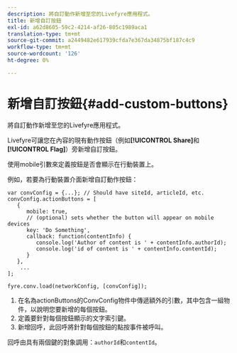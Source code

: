 ```yaml
---
description: 將自訂動作新增至您的Livefyre應用程式。
title: 新增自訂按鈕
exl-id: a62d8605-59c2-4214-af26-805c1989aca1
translation-type: tm+mt
source-git-commit: a2449482e617939cfda7e367da34875bf187c4c9
workflow-type: tm+mt
source-wordcount: '126'
ht-degree: 0%

---
```


# 新增自訂按鈕{#add-custom-buttons}

將自訂動作新增至您的Livefyre應用程式。

Livefyre可讓您在內容的現有動作按鈕（例如&#x200B;**[!UICONTROL Share]**&#x200B;和&#x200B;**[!UICONTROL Flag]**）旁新增自訂按鈕。

使用mobile引數來定義按鈕是否會顯示在行動裝置上。

例如，若要為行動裝置介面新增自訂動作按鈕：

```
var convConfig = {...}; // Should have siteId, articleId, etc. 
convConfig.actionButtons = [ 
   { 
      mobile: true,  
      // (optional) sets whether the button will appear on mobile devices 
      key: 'Do Something', 
      callback: function(contentInfo) { 
         console.log('Author of content is ' + contentInfo.authorId); 
         console.log('id of content is ' + contentInfo.contentId); 
      } 
   }, 
    ... 
]; 
  
fyre.conv.load(networkConfig, [convConfig]);
```

1. 在名為actionButtons的ConvConfig物件中傳遞額外的引數，其中包含一組物件，以說明您要新增的每個按鈕。
1. 定義要針對每個按鈕顯示的文字索引鍵。
1. 新增回呼，此回呼將針對每個按鈕的點按事件被呼叫。

回呼由具有兩個鍵的對象調用：`authorId`和`contentId`。
